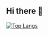 ## Hi there 👋

[![Top Langs](https://github-readme-stats.vercel.app/api/top-langs/?username=SzymonJanowski01&layout=donut)](https://github.com/anuraghazra/github-readme-stats)

<!--
**SzymonJanowski01/SzymonJanowski01** is a ✨ _special_ ✨ repository because its `README.md` (this file) appears on your GitHub profile.

Here are some ideas to get you started:

- 🔭 I’m currently working on ...
- 🌱 I’m currently learning ...
- 👯 I’m looking to collaborate on ...
- 🤔 I’m looking for help with ...
- 💬 Ask me about ...
- 📫 How to reach me: ...
- 😄 Pronouns: ...
- ⚡ Fun fact: ...
-->
